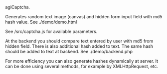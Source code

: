 agiCaptcha.

Generates random text image (canvas) and hidden form input field with md5 hash value. 
See ./demo/demo.html

See /src/captcha.js for available parameters.

At the backend you should compare text entered by user with md5 from hidden field.
There is also additional hash added to text. The same hash should be added to text at backend.
See ./demo/backend.php

For more efficiency you can also generate hashes dynamically at server. 
It can be done using several methods, for example by XMLHttpRequest, etc.

